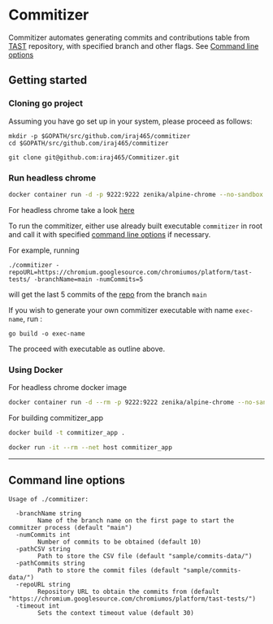 # Commitizer

Commitizer automates generating commits and contributions table from [TAST](https://chromium.googlesource.com/chromiumos/platform/tast/) repository, with specified branch and other flags. See [Command line options](#command-line-options)

## Getting started

### Cloning go project

Assuming you have go set up in your system, please proceed as follows:

```
mkdir -p $GOPATH/src/github.com/iraj465/commitizer
cd $GOPATH/src/github.com/iraj465/commitizer

git clone git@github.com:iraj465/Commitizer.git
```
### Run headless chrome

```bash
docker container run -d -p 9222:9222 zenika/alpine-chrome --no-sandbox --remote-debugging-address=0.0.0.0 --remote-debugging-port=9222

```
For headless chrome take a look [here](https://developers.google.com/web/updates/2017/04/headless-chrome)

To run the commitizer, either use already built executable `commitizer` in root and call it with specified [command line options](#command-line-options) if necessary.

For example, running 
```
./commitizer -repoURL=https://chromium.googlesource.com/chromiumos/platform/tast-tests/ -branchName=main -numCommits=5
```
will get the last 5 commits of the [repo](https://chromium.googlesource.com/chromiumos/platform/tast-tests/) from the branch `main`

If you wish to generate your own commitizer executable with name `exec-name`, run :

```
go build -o exec-name
```
The proceed with executable as outline above.

### Using Docker
For headless chrome docker image
```bash
docker container run -d --rm -p 9222:9222 zenika/alpine-chrome --no-sandbox --remote-debugging-address=0.0.0.0 --remote-debugging-port=9222
```

For building commitizer_app
```bash
docker build -t commitizer_app .

docker run -it --rm --net host commitizer_app
```
---
## Command line options


```
Usage of ./commitizer:

  -branchName string
        Name of the branch name on the first page to start the commitzer process (default "main")
  -numCommits int
        Number of commits to be obtained (default 10)
  -pathCSV string
        Path to store the CSV file (default "sample/commits-data/")
  -pathCommits string
        Path to store the commit files (default "sample/commits-data/")
  -repoURL string
        Repository URL to obtain the commits from (default "https://chromium.googlesource.com/chromiumos/platform/tast-tests/")
  -timeout int
        Sets the context timeout value (default 30)
```

